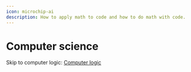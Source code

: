 ```yaml
---
icon: microchip-ai
description: How to apply math to code and how to do math with code.
---
```


# Computer science

Skip to computer logic: [Computer logic](computer-logic.md)
